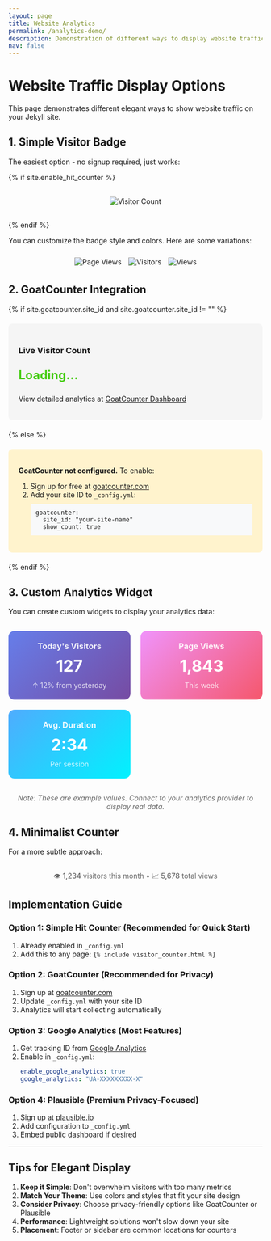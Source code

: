```yaml
---
layout: page
title: Website Analytics
permalink: /analytics-demo/
description: Demonstration of different ways to display website traffic
nav: false
---
```


# Website Traffic Display Options

This page demonstrates different elegant ways to show website traffic on your Jekyll site.

## 1. Simple Visitor Badge

The easiest option - no signup required, just works:

{% if site.enable_hit_counter %}
<div style="text-align: center; margin: 30px 0;">
  <img src="https://hits.sh/lilyzhng.github.io.svg?style=flat-square&label=Total%20Visitors&color=4c1&labelColor=555" alt="Visitor Count" />
</div>
{% endif %}

You can customize the badge style and colors. Here are some variations:

<div style="text-align: center; margin: 20px 0;">
  <!-- Flat style -->
  <img src="https://hits.sh/lilyzhng.github.io/analytics-demo.svg?style=flat&label=Page%20Views&color=blue" alt="Page Views" style="margin: 5px;" />
  
  <!-- Plastic style -->
  <img src="https://hits.sh/lilyzhng.github.io/analytics-demo.svg?style=plastic&label=Visitors&color=success" alt="Visitors" style="margin: 5px;" />
  
  <!-- For-the-badge style -->
  <img src="https://hits.sh/lilyzhng.github.io/analytics-demo.svg?style=for-the-badge&label=Views&color=ff69b4" alt="Views" style="margin: 5px;" />
</div>

## 2. GoatCounter Integration

{% if site.goatcounter.site_id and site.goatcounter.site_id != "" %}
<div style="background: #f5f5f5; padding: 20px; border-radius: 8px; margin: 20px 0;">
  <h3>Live Visitor Count</h3>
  <p class="goatcounter-visitors" style="font-size: 24px; font-weight: bold; color: #4c1;">Loading...</p>
  <p>View detailed analytics at <a href="https://{{ site.goatcounter.site_id }}.goatcounter.com" target="_blank">GoatCounter Dashboard</a></p>
</div>
{% else %}
<div style="background: #fff3cd; padding: 20px; border-radius: 8px; margin: 20px 0;">
  <p><strong>GoatCounter not configured.</strong> To enable:</p>
  <ol>
    <li>Sign up for free at <a href="https://goatcounter.com" target="_blank">goatcounter.com</a></li>
    <li>Add your site ID to <code>_config.yml</code>:
      <pre style="background: #f8f9fa; padding: 10px; margin: 10px 0;"><code>goatcounter:
  site_id: "your-site-name"
  show_count: true</code></pre>
    </li>
  </ol>
</div>
{% endif %}

## 3. Custom Analytics Widget

You can create custom widgets to display your analytics data:

<div style="display: grid; grid-template-columns: repeat(auto-fit, minmax(200px, 1fr)); gap: 20px; margin: 30px 0;">
  <div style="background: linear-gradient(135deg, #667eea 0%, #764ba2 100%); color: white; padding: 20px; border-radius: 12px; text-align: center;">
    <h3 style="margin: 0; font-size: 16px; opacity: 0.9;">Today's Visitors</h3>
    <p style="font-size: 32px; font-weight: bold; margin: 10px 0;">127</p>
    <p style="margin: 0; font-size: 14px; opacity: 0.8;">↑ 12% from yesterday</p>
  </div>
  
  <div style="background: linear-gradient(135deg, #f093fb 0%, #f5576c 100%); color: white; padding: 20px; border-radius: 12px; text-align: center;">
    <h3 style="margin: 0; font-size: 16px; opacity: 0.9;">Page Views</h3>
    <p style="font-size: 32px; font-weight: bold; margin: 10px 0;">1,843</p>
    <p style="margin: 0; font-size: 14px; opacity: 0.8;">This week</p>
  </div>
  
  <div style="background: linear-gradient(135deg, #4facfe 0%, #00f2fe 100%); color: white; padding: 20px; border-radius: 12px; text-align: center;">
    <h3 style="margin: 0; font-size: 16px; opacity: 0.9;">Avg. Duration</h3>
    <p style="font-size: 32px; font-weight: bold; margin: 10px 0;">2:34</p>
    <p style="margin: 0; font-size: 14px; opacity: 0.8;">Per session</p>
  </div>
</div>

<p style="text-align: center; color: #666; font-style: italic;">Note: These are example values. Connect to your analytics provider to display real data.</p>

## 4. Minimalist Counter

For a more subtle approach:

<div style="margin: 30px 0; text-align: center;">
  <p style="color: #666; font-size: 14px;">
    <span style="font-weight: 500;">👁️ 1,234</span> visitors this month • 
    <span style="font-weight: 500;">📈 5,678</span> total views
  </p>
</div>

## Implementation Guide

### Option 1: Simple Hit Counter (Recommended for Quick Start)
1. Already enabled in `_config.yml`
2. Add this to any page: `{% include visitor_counter.html %}`

### Option 2: GoatCounter (Recommended for Privacy)
1. Sign up at [goatcounter.com](https://goatcounter.com)
2. Update `_config.yml` with your site ID
3. Analytics will start collecting automatically

### Option 3: Google Analytics (Most Features)
1. Get tracking ID from [Google Analytics](https://analytics.google.com)
2. Enable in `_config.yml`:
   ```yaml
   enable_google_analytics: true
   google_analytics: "UA-XXXXXXXXX-X"
   ```

### Option 4: Plausible (Premium Privacy-Focused)
1. Sign up at [plausible.io](https://plausible.io)
2. Add configuration to `_config.yml`
3. Embed public dashboard if desired

---

## Tips for Elegant Display

1. **Keep it Simple**: Don't overwhelm visitors with too many metrics
2. **Match Your Theme**: Use colors and styles that fit your site design
3. **Consider Privacy**: Choose privacy-friendly options like GoatCounter or Plausible
4. **Performance**: Lightweight solutions won't slow down your site
5. **Placement**: Footer or sidebar are common locations for counters
